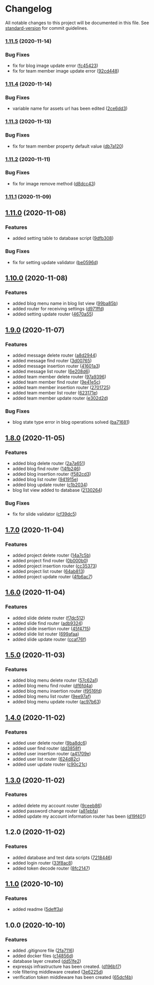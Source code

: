 # Changelog

All notable changes to this project will be documented in this file. See [standard-version](https://github.com/conventional-changelog/standard-version) for commit guidelines.

### [1.11.5](https://github.com/ismetkizgin/cl-serve/compare/v1.11.4...v1.11.5) (2020-11-14)


### Bug Fixes

* fix for blog image update error ([fc45423](https://github.com/ismetkizgin/cl-serve/commit/fc454234aad7fb8cd280aae6285ef6933e865a70))
* fix for team member image update error ([92cd448](https://github.com/ismetkizgin/cl-serve/commit/92cd4483165280514ce9402bd89e938ffe54904c))

### [1.11.4](https://github.com/ismetkizgin/cl-serve/compare/v1.11.3...v1.11.4) (2020-11-14)


### Bug Fixes

* variable name for assets url has been edited ([2ce6dd3](https://github.com/ismetkizgin/cl-serve/commit/2ce6dd3f467faa5dd8746bb4ddb2894f9f02d279))

### [1.11.3](https://github.com/ismetkizgin/cl-serve/compare/v1.11.2...v1.11.3) (2020-11-13)


### Bug Fixes

* fix for team member property default value ([db7a120](https://github.com/ismetkizgin/cl-serve/commit/db7a1206fa5fda3d64c71c84ce6d501775c67bcd))

### [1.11.2](https://github.com/ismetkizgin/cl-serve/compare/v1.11.1...v1.11.2) (2020-11-11)


### Bug Fixes

* fix for image remove method ([d8dcc43](https://github.com/ismetkizgin/cl-serve/commit/d8dcc430cfc6a7dfbc606d7e022876f86bf13cf7))

### [1.11.1](https://github.com/ismetkizgin/cl-serve/compare/v1.11.0...v1.11.1) (2020-11-09)

## [1.11.0](https://github.com/ismetkizgin/cl-serve/compare/v1.10.0...v1.11.0) (2020-11-08)


### Features

* added setting table to database script ([9dfb308](https://github.com/ismetkizgin/cl-serve/commit/9dfb308c18654893b54f7c7499197881816b2a37))


### Bug Fixes

* fix for setting update validator ([be0596d](https://github.com/ismetkizgin/cl-serve/commit/be0596d57498fa64a222672ff5e242786b787dca))

## [1.10.0](https://github.com/ismetkizgin/cl-serve/compare/v1.9.0...v1.10.0) (2020-11-08)


### Features

* added blog menu name in blog list view ([99ba85b](https://github.com/ismetkizgin/cl-serve/commit/99ba85b622c2779789e5245570fe7346f1e1a254))
* added router for receiving settings ([d971ffd](https://github.com/ismetkizgin/cl-serve/commit/d971ffd0c442e6cd399039b08d5a4156c406f4fb))
* added setting update router ([4670a55](https://github.com/ismetkizgin/cl-serve/commit/4670a55ddb463b0d231c25af986929db475a8104))

## [1.9.0](https://github.com/ismetkizgin/cl-serve/compare/v1.8.0...v1.9.0) (2020-11-07)


### Features

* added message delete router ([a8d2944](https://github.com/ismetkizgin/cl-serve/commit/a8d29444805031d60bc67bbfe714ced8431bbbfa))
* added message find router ([3d00765](https://github.com/ismetkizgin/cl-serve/commit/3d00765dd76c6a80fc77d32f9f47a0f2ff7ae890))
* added message insertion router ([41601a3](https://github.com/ismetkizgin/cl-serve/commit/41601a32fba9db549c80260e344a7dce9f36efff))
* added message list router ([6e208d6](https://github.com/ismetkizgin/cl-serve/commit/6e208d666dc3c34369751f14aba64eaafc35e1f0))
* added team member delete router ([97a9396](https://github.com/ismetkizgin/cl-serve/commit/97a9396192bdc465659e635374f92aa4ec108d1a))
* added team member find router ([9e41e5c](https://github.com/ismetkizgin/cl-serve/commit/9e41e5ce3a1b12bb4e1a24d8ce817f8f370a427b))
* added team member insertion router ([2701725](https://github.com/ismetkizgin/cl-serve/commit/270172577e91f17c6506c9f0605ad9d2eba742f0))
* added team member list router ([623171e](https://github.com/ismetkizgin/cl-serve/commit/623171e7d502ee6dadcce1883f4ae1975ed82416))
* added team member update router ([e302d2d](https://github.com/ismetkizgin/cl-serve/commit/e302d2d0ec7f5d74c0b347d1de190f521779e411))


### Bug Fixes

* blog state type error in blog operations solved ([ba71681](https://github.com/ismetkizgin/cl-serve/commit/ba7168165452d8cfed82c09cc91685cb44302042))

## [1.8.0](https://github.com/ismetkizgin/cl-serve/compare/v1.7.0...v1.8.0) (2020-11-05)


### Features

* added blog delete router ([2a7a651](https://github.com/ismetkizgin/cl-serve/commit/2a7a651af261c770595cdca214845dff1b0194c6))
* added blog find router ([14fb246](https://github.com/ismetkizgin/cl-serve/commit/14fb24668816bb7a3fd24a57a9cc4fc909d25b10))
* added blog insertion router ([f582cd3](https://github.com/ismetkizgin/cl-serve/commit/f582cd3cd7cf2148e10b6ba8a81d960be947f240))
* added blog list router ([941915e](https://github.com/ismetkizgin/cl-serve/commit/941915e358c474962caac42244292bc6fc19e60e))
* added blog update router ([c1b2034](https://github.com/ismetkizgin/cl-serve/commit/c1b20341a593454a945ea2ec211da839373b5ec9))
* blog list view added to database ([2130264](https://github.com/ismetkizgin/cl-serve/commit/2130264553be1f616466792f8c2f2221a62cce68))


### Bug Fixes

* fix for slide validator ([cf39dc5](https://github.com/ismetkizgin/cl-serve/commit/cf39dc5e28a6af14e2521f8c516c93a261e38044))

## [1.7.0](https://github.com/ismetkizgin/cl-serve/compare/v1.6.0...v1.7.0) (2020-11-04)


### Features

* added project delete router ([14a7c5b](https://github.com/ismetkizgin/cl-serve/commit/14a7c5b10a6fe04c65a47fba7d2bfedab64a4ee0))
* added project find router ([0b000b0](https://github.com/ismetkizgin/cl-serve/commit/0b000b090caf124f133325064b59ba576a913ef4))
* added project insertion router ([cc35373](https://github.com/ismetkizgin/cl-serve/commit/cc353734e4894c846d15e492c0f900db83687677))
* added project list router ([64ab813](https://github.com/ismetkizgin/cl-serve/commit/64ab81310589ca13b778a0e196ac538ca30a356d))
* added project update router ([4fb6ac7](https://github.com/ismetkizgin/cl-serve/commit/4fb6ac7c1dd58622e4a7e19f5b50fc0af406bd21))

## [1.6.0](https://github.com/ismetkizgin/cl-serve/compare/v1.5.0...v1.6.0) (2020-11-04)


### Features

* added slide delete router ([f7dc512](https://github.com/ismetkizgin/cl-serve/commit/f7dc512958c8cb3cb53eb565e057ce04787e1ac0))
* added slide find router ([adb9324](https://github.com/ismetkizgin/cl-serve/commit/adb932413a4aa62bbf39d6bc5777170e193a89f3))
* added slide insertion router ([45f4715](https://github.com/ismetkizgin/cl-serve/commit/45f47150d7129d9f5e5f0edc45a58d8f2a447c99))
* added slide list router ([699afaa](https://github.com/ismetkizgin/cl-serve/commit/699afaa653f292f8139ed10ea89f04a03525d750))
* added slide update router ([ccaf76f](https://github.com/ismetkizgin/cl-serve/commit/ccaf76f14d1e7f43975ba812cbb3aefbec2fae07))

## [1.5.0](https://github.com/ismetkizgin/cl-serve/compare/v1.4.0...v1.5.0) (2020-11-03)


### Features

* added blog menu delete router ([57c62a1](https://github.com/ismetkizgin/cl-serve/commit/57c62a1748ee951b480440a72324a1ce8c7825b1))
* added blog menu find router ([df6fd4a](https://github.com/ismetkizgin/cl-serve/commit/df6fd4a7766cdb8e93f494e7e3442e4f6f0378e4))
* added blog menu insertion router ([f9516fd](https://github.com/ismetkizgin/cl-serve/commit/f9516fdecbc2698c3d28f7219d7fb1025352162f))
* added blog menu list router ([9ee97af](https://github.com/ismetkizgin/cl-serve/commit/9ee97af5b8aa439e9b4aa9340f2751a9cbc98346))
* added blog menu update router ([ac97b63](https://github.com/ismetkizgin/cl-serve/commit/ac97b631f864cdc65686ba564cb89ff700b17389))

## [1.4.0](https://github.com/ismetkizgin/cl-serve/compare/v1.3.0...v1.4.0) (2020-11-02)


### Features

* added user delete router ([9ba8dc6](https://github.com/ismetkizgin/cl-serve/commit/9ba8dc609e9e187ab85b789f343bf6dfe7cbfc91))
* added user find router ([dd3858f](https://github.com/ismetkizgin/cl-serve/commit/dd3858f2e42d7d7620a25fd6e7067f560688cdde))
* added user insertion router ([a41709e](https://github.com/ismetkizgin/cl-serve/commit/a41709e9ad170f4bb6db80f719c2f543022d94d1))
* added user list router ([624d82c](https://github.com/ismetkizgin/cl-serve/commit/624d82c95a2d7469c852d4337e129111521b7abc))
* added user update router ([c90c21c](https://github.com/ismetkizgin/cl-serve/commit/c90c21cf4d0d712be52976c6b3b01126536b43a6))

## [1.3.0](https://github.com/ismetkizgin/cl-serve/compare/v1.2.0...v1.3.0) (2020-11-02)


### Features

* added delete my account router ([9ceeb86](https://github.com/ismetkizgin/cl-serve/commit/9ceeb86cc2996afe9579783936ad90ee5ca6444b))
* added password change router ([a81ebfa](https://github.com/ismetkizgin/cl-serve/commit/a81ebfa747cbb7e555c2e89930a5576e6d8a1ded))
* added update my account information router has been ([d19f401](https://github.com/ismetkizgin/cl-serve/commit/d19f401d2b9ec415bcbe63d92a371ebce6e6a76e))

## 1.2.0 (2020-11-02)


### Features

* added database and test data scripts ([7218446](https://github.com/ismetkizgin/cl-serve/commit/7218446843dc5f6f587c9a31bcffb0f37b2b82a9))
* added login router ([33f8ac8](https://github.com/ismetkizgin/cl-serve/commit/33f8ac8e36aa8a34ffb7a625adbe391db745806a))
* added token decode router ([8fc2147](https://github.com/ismetkizgin/cl-serve/commit/8fc21477ae55fab793b065a26990e0c9d5af5fbb))

## [1.1.0](https://github.com/ismetkizgin/cl-serve/compare/v1.0.0...v1.1.0) (2020-10-10)


### Features

* added readme ([5deff3a](https://github.com/ismetkizgin/cl-serve/commit/5deff3abedda678b619af1bfd3b742b79e4aa2b5))

## 1.0.0 (2020-10-10)


### Features

* added .gitignore file ([2fa7116](https://github.com/ismetkizgin/cl-serve/commit/2fa71168510d2b80139ef65ec5fa6e94639a0c19))
* added docker files ([c14856d](https://github.com/ismetkizgin/cl-serve/commit/c14856d26e05133bbd2f4a71063d8e988b7ba0ac))
* database layer created ([dd51fe2](https://github.com/ismetkizgin/cl-serve/commit/dd51fe2f63993fe160bdbde299f872ed28a92c66))
* expressjs infrastructure has been created. ([d196b17](https://github.com/ismetkizgin/cl-serve/commit/d196b17495142284d47d7a291774182376d145bf))
* role filtering middleware created ([3e6225d](https://github.com/ismetkizgin/cl-serve/commit/3e6225dd7cbd70342436c1040086a31a6c816d91))
* verification token middleware has been created ([65dcf4b](https://github.com/ismetkizgin/cl-serve/commit/65dcf4b0b96c596912672e9bba65beaef51c7c76))
